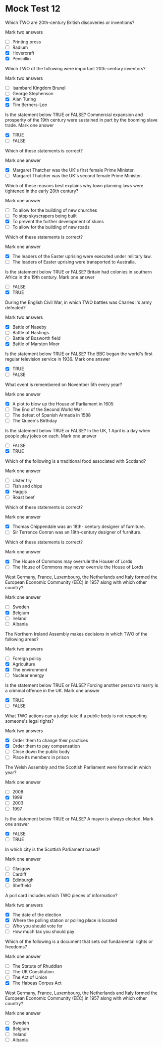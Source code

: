 # Mock Test 12

Which TWO are 20th-century British discoveries or inventions?

Mark two answers

- [ ]  Printing press
- [ ]  Radium
- [x]  Hovercraft
- [x]  Penicillin

Which TWO of the following were important 20th-century inventors?

Mark two answers

- [ ]  Isambard Kingdom Brunel
- [ ]  George Stephenson
- [x]  Alan Turing
- [x]  Tim Berners-Lee

Is the statement below TRUE or FALSE?
Commercial expansion and prosperity of the 19th century were sustained in part by the booming slave trade.
Mark one answer

- [x]  TRUE
- [ ]  FALSE

Which of these statements is correct?

Mark one answer

- [x]  Margaret Thatcher was the UK's first female Prime Minister.
- [ ]  Margaret Thatcher was the UK's second female Prime Minister.

Which of these reasons best explains why town planning laws were tightened in the early 20th century?

Mark one answer

- [ ]  To allow for the building of new churches
- [ ]  To stop skyscrapers being built
- [x]  To prevent the further development of slums
- [ ]  To allow for the building of new roads

Which of these statements is correct?

Mark one answer

- [x]  The leaders of the Easter uprising were executed under military law.
- [ ]  The leaders of Easter uprising were transported to Australia.

Is the statement below TRUE or FALSE?
Britain had colonies in southern Africa in the 19th century.
Mark one answer

- [ ]  FALSE
- [x]  TRUE

During the English Civil War, in which TWO battles was Charles I's army defeated?

Mark two answers

- [x]  Battle of Naseby
- [ ]  Battle of Hastings
- [ ]  Battle of Bosworth field
- [x]  Battle of Marston Moor

Is the statement below TRUE or FALSE?
The BBC began the world's first regular television service in 1936.
Mark one answer

- [x]  TRUE
- [ ]  FALSE

What event is remembered on November 5th every year?

Mark one answer

- [x]  A plot to blow up the House of Parliament in 1605
- [ ]  The End of the Second World War
- [ ]  The defeat of Spanish Armada in 1588
- [ ]  The Queen's Birthday

Is the statement below TRUE or FALSE?
In the UK, 1 April is a day when people play jokes on each.
Mark one answer

- [ ]  FALSE
- [x]  TRUE

Which of the following is a traditional food associated with Scotland?

Mark one answer

- [ ]  Ulster fry
- [ ]  Fish and chips
- [x]  Haggis
- [ ]  Roast beef

Which of these statements is correct?

Mark one answer

- [x]  Thomas Chippendale was an 18th- century designer of furniture.
- [ ]  Sir Terrence Conran was an 18th-century designer of furniture.

Which of these statements is correct?

Mark one answer

- [x]  The House of Commons may overrule the Houser of Lords
- [ ]  The House of Commons may never overrule the House of Lords

West Germany, France, Luxembourg, the Netherlands and Italy formed the European Economic Community (EEC) in 1957 along with which other country?

Mark one answer

- [ ]  Sweden
- [x]  Belgium
- [ ]  Ireland
- [ ]  Albania

The Northern Ireland Assembly makes decisions in which TWO of the following areas?

Mark two answers

- [ ]  Foreign policy
- [x]  Agriculture
- [x]  The environment
- [ ]  Nuclear energy

Is the statement below TRUE or FALSE?
Forcing another person to marry is a criminal offence in the UK.
Mark one answer

- [x]  TRUE
- [ ]  FALSE

What TWO actions can a judge take if a public body is not respecting someone's legal rights?

Mark two answers

- [x]  Order them to change their practices
- [x]  Order them to pay compensation
- [ ]  Close down the public body
- [ ]  Place its members in prison

The Welsh Assembly and the Scottish Parliament were formed in which year?

Mark one answer

- [ ]  2008
- [x]  1999
- [ ]  2003
- [ ]  1997

Is the statement below TRUE or FALSE?
A mayor is always elected.
Mark one answer

- [x]  FALSE
- [ ]  TRUE

In which city is the Scottish Parliament based?

Mark one answer

- [ ]  Glasgow
- [ ]  Cardiff
- [x]  Edinburgh
- [ ]  Sheffield

A poll card includes which TWO pieces of information?

Mark two answers

- [x]  The date of the election
- [x]  Where the polling station or polling place is located
- [ ]  Who you should vote for
- [ ]  How much tax you should pay

Which of the following is a document that sets out fundamental rights or freedoms?

Mark one answer

- [ ]  The Statute of Rhuddlan
- [ ]  The UK Constitution
- [ ]  The Act of Union
- [x]  The Habeas Corpus Act

West Germany, France, Luxembourg, the Netherlands and Italy formed the European Economic Community (EEC) in 1957 along with which other country?

Mark one answer

- [ ]  Sweden
- [x]  Belgium
- [ ]  Ireland
- [ ]  Albania